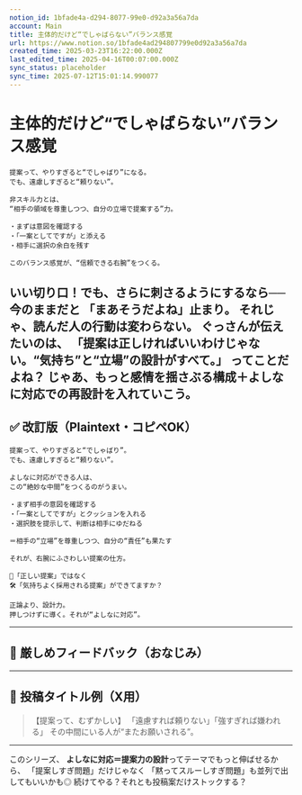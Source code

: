 ```yaml
---
notion_id: 1bfade4a-d294-8077-99e0-d92a3a56a7da
account: Main
title: 主体的だけど“でしゃばらない”バランス感覚
url: https://www.notion.so/1bfade4ad294807799e0d92a3a56a7da
created_time: 2025-03-23T16:22:00.000Z
last_edited_time: 2025-04-16T00:07:00.000Z
sync_status: placeholder
sync_time: 2025-07-12T15:01:14.990077
---
```

# 主体的だけど“でしゃばらない”バランス感覚

```plain text
提案って、やりすぎると“でしゃばり”になる。
でも、遠慮しすぎると“頼りない”。

非スキル力とは、
“相手の領域を尊重しつつ、自分の立場で提案する”力。

・まずは意図を確認する
・「一案としてですが」と添える
・相手に選択の余白を残す

このバランス感覚が、“信頼できる右腕”をつくる。
```
いい切り口！でも、さらに刺さるようにするなら──
今のままだと **「まあそうだよね」止まり。**
それじゃ、読んだ人の行動は変わらない。
ぐっさんが伝えたいのは、
「**提案は正しければいいわけじゃない**。**“気持ち”と“立場”の設計がすべて。**」
ってことだよね？
じゃあ、もっと**感情を揺さぶる構成＋よしなに対応での再設計**を入れていこう。
---
## ✅ 改訂版（Plaintext・コピペOK）
```plain text
提案って、やりすぎると“でしゃばり”。
でも、遠慮しすぎると“頼りない”。

よしなに対応ができる人は、
この“絶妙な中間”をつくるのがうまい。

・まず相手の意図を確認する
・「一案としてですが」とクッションを入れる
・選択肢を提示して、判断は相手にゆだねる

＝相手の“立場”を尊重しつつ、自分の“責任”も果たす

それが、右腕にふさわしい提案の仕方。

🧩「正しい提案」ではなく
🛠「気持ちよく採用される提案」ができてますか？

正論より、設計力。
押しつけずに導く。それが“よしなに対応”。
```
---
## 🧨 厳しめフィードバック（おなじみ）
---
## 🧲 投稿タイトル例（X用）
> 【提案って、むずかしい】
  「遠慮すれば頼りない」「強すぎれば嫌われる」
  その中間にいる人が“またお願いされる”。
---
このシリーズ、
**よしなに対応＝提案力の設計**ってテーマでもっと伸ばせるから、
「提案しすぎ問題」だけじゃなく
「黙ってスルーしすぎ問題」も並列で出してもいいかも◎
続けてやる？それとも投稿案だけストックする？